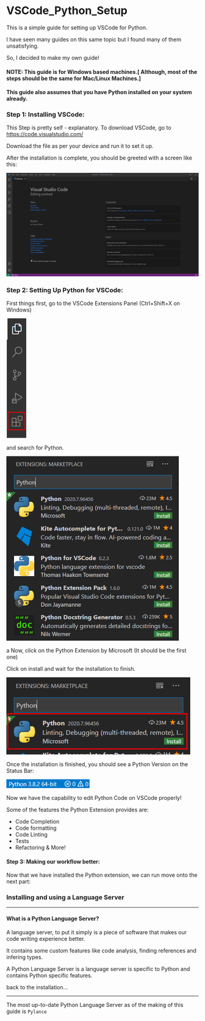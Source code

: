 # VSCode_Python_Setup

This is a simple guide for setting up VSCode for Python.

I have seen many guides on this same topic but I found many of them unsatisfying.

So, I decided to make my own guide!

#### NOTE: This guide is for Windows based machines.[ Although, most of the steps should be the same for Mac/Linux Machines.]

#### This guide also assumes that you have Python installed on your system already.

### Step 1: Installing VSCode:

This Step is pretty self - explanatory. To download VSCode, go to https://code.visualstudio.com/

Download the file as per your device and run it to set it up.

After the installation is complete, you should be greeted with a screen like this:

![Image 1](demo/img_1.png)


### Step 2: Setting Up Python for VSCode:

First things first, go to the VSCode Extensions Panel (Ctrl+Shift+X on Windows)

![Image 2](demo/img_2.png)

and search for Python.

![Image 3](demo/img_3.png)

a
Now, click on the Python Extension by Microsoft (It should be the first one)

Click on install and wait for the installation to finish.

![Image 4](demo/img_4.png)

Once the installation is finished, you should see a Python Version on the Status Bar:

![Image 5](demo/img_4_b.png)


Now we have the capability to edit Python Code on VSCode properly!

Some of the features the Python Extension provides are:
- Code Completion
- Code formatting
- Code Linting
- Tests
- Refactoring & More!

#### Step 3: Making our workflow better:

Now that we have installed the Python extension, we can run move onto the next part: 
### Installing and using a Language Server

----

#### What is a Python Language Server?

A language server, to put it simply is a piece of software that makes our code writing experience better.

It contains some custom features like code analysis, finding references and infering types.

A Python Language Server is a language server is specific to Python and contains Python specific features.

back to the installation...

----

The most up-to-date Python Language Server as of the making of this guide is  ```Pylance```

